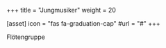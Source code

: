 +++
title = "Jungmusiker"
weight = 20

[asset]
  icon = "fas fa-graduation-cap"
  #url = "#"
+++

Flötengruppe